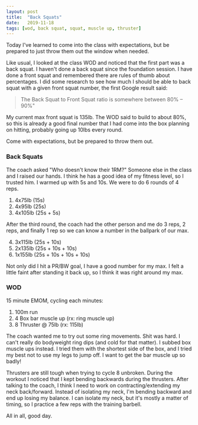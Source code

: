 ```yaml
---
layout: post
title:  "Back Squats"
date:   2019-11-18
tags: [wod, back squat, squat, muscle up, thruster]
---
```


Today I've learned to come into the class with expectations, but be prepared to
just throw them out the window when needed.

Like usual, I looked at the class WOD and noticed that the first part was a
back squat. I haven't done a back squat since the foundation session. I have
done a front squat and remembered there are rules of thumb about percentages.
I did some research to see how much I should be able to back squat with a given
front squat number, the first Google result said:

> The Back Squat to Front Squat ratio is somewhere between 80% – 90%"

My current max front squat is 135lb. The WOD said to build to about 80%, so
this is already a good final number that I had come into the box planning on
hitting, probably going up 10lbs every round.

Come with expectations, but be prepared to throw them out.


<!--more-->

### Back Squats

The coach asked "Who doesn't know their 1RM?" Someone else in the class and I
raised our hands. I think he has a good idea of my fitness level, so I trusted
him. I warmed up with 5s and 10s. We were to do 6 rounds of 4 reps.

1. 4x75lb (15s)
2. 4x95lb (25s)
3. 4x105lb (25s + 5s)

After the third round, the coach had the other person and me do 3 reps, 2 reps,
and finally 1 rep so we can know a number in the ballpark of our max.

4. 3x115lb (25s + 10s)
5. 2x135lb (25s + 10s + 10s)
6. 1x155lb (25s + 10s + 10s + 10s)

Not only did I hit a PR/BW goal, I have a good number for my max. I felt a little
faint after standing it back up, so I think it was right around my max.

### WOD

15 minute EMOM, cycling each minutes:
1. 100m run
2. 4 Box bar muscle up (rx: ring muscle up)
3. 8 Thruster @ 75lb (rx: 115lb)

The coach wanted me to try out some ring movements. Shit was hard. I can't
really do bodyweight ring dips (and cold for that matter). I subbed box muscle
ups instead. I tried them with the shortest side of the box, and I tried my
best not to use my legs to jump off. I want to get the bar muscle up so badly!

Thrusters are still tough when trying to cycle 8 unbroken. During the workout I
noticed that I kept bending backwards during the thrusters. After talking to
the coach, I think I need to work on contracting/extending my neck
back/forward. Instead of isolating my neck, I'm bending backward and end up
losing my balance. I can isolate my neck, but it's mostly a matter of timing,
so I practice a few reps with the training barbell.

All in all, good day.

